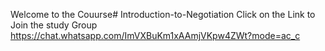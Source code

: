 Welcome to the Couurse# Introduction-to-Negotiation Click on the Link to Join the study Group https://chat.whatsapp.com/ImVXBuKm1xAAmjVKpw4ZWt?mode=ac_c
